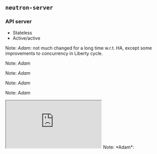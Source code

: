 ## `neutron-server`
### API server

- Stateless
- Active/active

Note: *Adam*: not much changed for a long time w.r.t. HA, except some
improvements to concurrency in Liberty cycle.


<!-- .slide: data-background-image="images/adam/00.svg" data-background-size="contain" -->
Note: *Adam*


<!-- .slide: data-background-image="images/adam/01.svg" data-background-size="contain" -->
Note: *Adam*


<!-- .slide: data-background-image="images/adam/02.svg" data-background-size="contain" -->
Note: *Adam*


<!-- .slide: data-background-image="images/adam/03.svg" data-background-size="contain" -->
Note: *Adam*


<iframe data-autoplay
	src="https://asciinema.org/api/asciicasts/28770?speed=1&amp;size=big&amp"
	id="asciicast-iframe-28770"
	name="asciicast-iframe-28770"
	scrolling="yes"></iframe>
Note: *Adam*: